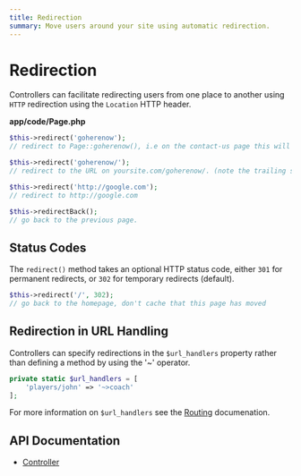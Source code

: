 ```yaml
---
title: Redirection
summary: Move users around your site using automatic redirection.
---
```


# Redirection

Controllers can facilitate redirecting users from one place to another using `HTTP` redirection using the `Location` 
HTTP header.

**app/code/Page.php**


```php
$this->redirect('goherenow');
// redirect to Page::goherenow(), i.e on the contact-us page this will redirect to /contact-us/goherenow/

$this->redirect('goherenow/');
// redirect to the URL on yoursite.com/goherenow/. (note the trailing slash)

$this->redirect('http://google.com');
// redirect to http://google.com

$this->redirectBack();
// go back to the previous page.
```

## Status Codes

The `redirect()` method takes an optional HTTP status code, either `301` for permanent redirects, or `302` for 
temporary redirects (default).

```php
$this->redirect('/', 302);
// go back to the homepage, don't cache that this page has moved
```

## Redirection in URL Handling

Controllers can specify redirections in the `$url_handlers` property rather than defining a method by using the '~'
operator.

```php
private static $url_handlers = [
    'players/john' => '~>coach'
];
```

For more information on `$url_handlers` see the [Routing](routing) documenation.

## API Documentation

* [Controller](api:SilverStripe\Control\Controller)
